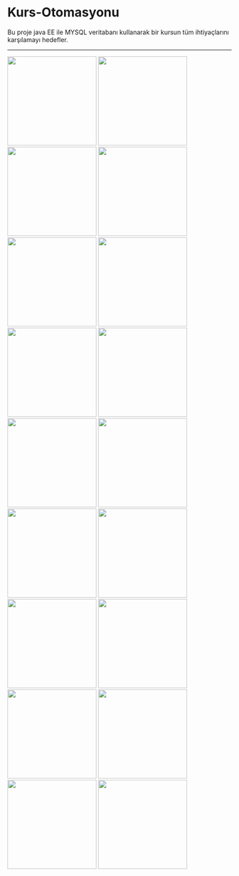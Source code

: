 # Kurs-Otomasyonu
Bu proje java EE ile MYSQL veritabanı kullanarak bir kursun tüm ihtiyaçlarını karşılamayı hedefler.
<hr>
<img src="https://github.com/hakanozer/Kurs-Otomasyonu/blob/master/goruntuler/giris_ekrani.jpg" width="200"/>
<img src="https://github.com/hakanozer/Kurs-Otomasyonu/blob/master/goruntuler/grup_guncelle.jpg" width="200"/>
<img src="https://github.com/hakanozer/Kurs-Otomasyonu/blob/master/goruntuler/grup_listele.jpg" width="200"/>
<img src="https://github.com/hakanozer/Kurs-Otomasyonu/blob/master/goruntuler/grup_navigasyon.jpg" width="200"/>
<img src="https://github.com/hakanozer/Kurs-Otomasyonu/blob/master/goruntuler/grup_yenigrupolusturma.jpg" width="200"/>
<img src="https://github.com/hakanozer/Kurs-Otomasyonu/blob/master/goruntuler/muhasebe_dersucretlendirme.jpg" width="200"/>
<img src="https://github.com/hakanozer/Kurs-Otomasyonu/blob/master/goruntuler/muhasebe_navigasyon.jpg" width="200"/>
<img src="https://github.com/hakanozer/Kurs-Otomasyonu/blob/master/goruntuler/rehberlik_etutprogrami.jpg" width="200"/>
<img src="https://github.com/hakanozer/Kurs-Otomasyonu/blob/master/goruntuler/rehberlik_etutprogramlar.jpg" width="200"/>
<img src="https://github.com/hakanozer/Kurs-Otomasyonu/blob/master/goruntuler/rehberlik_navigasyon.jpg" width="200"/>
<img src="https://github.com/hakanozer/Kurs-Otomasyonu/blob/master/goruntuler/rehberlik_ogrenci_tumnotlar.jpg" width="200"/>
<img src="https://github.com/hakanozer/Kurs-Otomasyonu/blob/master/goruntuler/rehberlik_ogrencidersnotu.jpg" width="200"/>
<img src="https://github.com/hakanozer/Kurs-Otomasyonu/blob/master/goruntuler/rehberlik_ogrencidersprog.jpg" width="200"/>
<img src="https://github.com/hakanozer/Kurs-Otomasyonu/blob/master/goruntuler/rehberlik_ogrenciprogramlar.jpg" width="200"/>
<img src="https://github.com/hakanozer/Kurs-Otomasyonu/blob/master/goruntuler/rehberlik_ogretmen_dersprogramı.jpg" width="200"/>
<img src="https://github.com/hakanozer/Kurs-Otomasyonu/blob/master/goruntuler/rehberlik_ogretmenprogramları.jpg" width="200"/>
<img src="https://github.com/hakanozer/Kurs-Otomasyonu/blob/master/goruntuler/rehberlik_yoklama.jpg" width="200"/>
<img src="https://github.com/hakanozer/Kurs-Otomasyonu/blob/master/goruntuler/rehberlik_yokolan.jpg" width="200"/>
